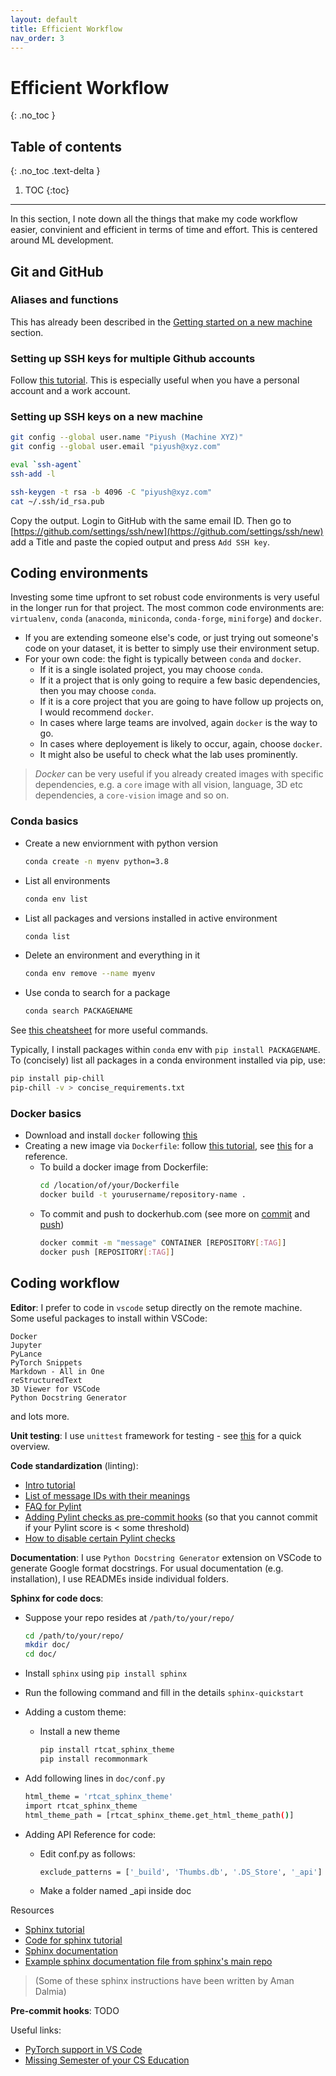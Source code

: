 ```yaml
---
layout: default
title: Efficient Workflow
nav_order: 3
---
```


# Efficient Workflow
{: .no_toc }

## Table of contents
{: .no_toc .text-delta }

1. TOC
{:toc}

---

In this section, I note down all the things that make my code workflow easier, convinient and efficient in terms of time and effort. This is centered around ML development.


## Git and GitHub

### Aliases and functions

This has already been described in the [Getting started on a new machine](new_machine.md#Setting-up-bash-aliases-&-others) section.

### Setting up SSH keys for multiple Github accounts

Follow [this tutorial](https://gist.github.com/oanhnn/80a89405ab9023894df7). This is especially useful when you have a personal account and a work account.

### Setting up SSH keys on a new machine

```bash
git config --global user.name "Piyush (Machine XYZ)"
git config --global user.email "piyush@xyz.com"

eval `ssh-agent`
ssh-add -l

ssh-keygen -t rsa -b 4096 -C "piyush@xyz.com"
cat ~/.ssh/id_rsa.pub
```

Copy the output. Login to GitHub with the same email ID. Then go to [https://github.com/settings/ssh/new](https://github.com/settings/ssh/new) add a Title and paste the copied output and press `Add SSH key`.


## Coding environments

Investing some time upfront to set robust code environments is very useful in the longer run for that project. The most common code environments are: `virtualenv`, `conda` (`anaconda`, `miniconda`, `conda-forge`, `miniforge`) and `docker`.

* If you are extending someone else's code, or just trying out someone's code on your dataset, it is better to simply use their environment setup.
* For your own code: the fight is typically between `conda` and `docker`.
  * If it is a single isolated project, you may choose `conda`.
  * If it a project that is only going to require a few basic dependencies, then you may choose `conda`.
  * If it is a core project that you are going to have follow up projects on, I would recommend `docker`.
  * In cases where large teams are involved, again `docker` is the way to go.
  * In cases where deployement is likely to occur, again, choose `docker`.
  * It might also be useful to check what the lab uses prominently.

> *Docker* can be very useful if you already created images with specific dependencies, e.g. a `core` image with all vision, language, 3D etc dependencies, a `core-vision` image and so on.

### Conda basics

* Create a new enviornment with python version
  ```bash
  conda create -n myenv python=3.8
  ```
* List all environments
  ```bash
  conda env list
  ```
* List all packages and versions installed in active environment
  ```bash
  conda list
  ```
* Delete an environment and everything in it
  ```bash
  conda env remove --name myenv
  ```
* Use conda to search for a package
  ```bash
  conda search PACKAGENAME
  ```
See [this cheatsheet](https://docs.conda.io/projects/conda/en/4.6.0/_downloads/52a95608c49671267e40c689e0bc00ca/conda-cheatsheet.pdf) for more useful commands.

Typically, I install packages within `conda` env with `pip install PACKAGENAME`. To (concisely) list all packages in a conda environment installed via pip, use:
```bash
pip install pip-chill
pip-chill -v > concise_requirements.txt
```

### Docker basics

* Download and install `docker` following [this](https://docs.docker.com/get-started/#download-and-install-docker)
* Creating a new image via `Dockerfile`: follow [this tutorial](https://stackify.com/docker-build-a-beginners-guide-to-building-docker-images/), see [this](https://github.com/WadhwaniAI/cough-against-covid) for a reference.
  * To build a docker image from Dockerfile:
    ```bash
    cd /location/of/your/Dockerfile
    docker build -t yourusername/repository-name .
    ```
  * To commit and push to dockerhub.com (see more on [commit](https://docs.docker.com/engine/reference/commandline/commit/) and [push](https://docs.docker.com/engine/reference/commandline/push/))
    ```bash
    docker commit -m "message" CONTAINER [REPOSITORY[:TAG]]
    docker push [REPOSITORY[:TAG]]
    ```

## Coding workflow

**Editor**:
I prefer to code in `vscode` setup directly on the remote machine. Some useful packages to install within VSCode:
```
Docker
Jupyter
PyLance
PyTorch Snippets
Markdown - All in One
reStructuredText
3D Viewer for VSCode
Python Docstring Generator
```
and lots more.

**Unit testing**: I use `unittest` framework for testing - see [this](https://realpython.com/python-testing/#unittest) for a quick overview.

**Code standardization** (linting):

- [Intro tutorial](https://docs.pylint.org/en/1.6.0/tutorial.html)
- [List of message IDs with their meanings](https://docs.pylint.org/en/1.6.0/features.html)
- [FAQ for Pylint](http://pylint.pycqa.org/en/latest/faq.html)
- [Adding Pylint checks as pre-commit hooks](https://git-pylint-commit-hook.readthedocs.io/en/latest/usage.html#pylint-configuration) (so that you cannot commit if your Pylint score is < some threshold)
- [How to disable certain Pylint checks](https://docs.pylint.org/en/1.6.0/faq.html#message-control)

**Documentation**:
I use `Python Docstring Generator` extension on VSCode to generate Google format docstrings. For usual documentation (e.g. installation), I use READMEs inside individual folders.

**Sphinx for code docs**: 

- Suppose your repo resides at `/path/to/your/repo/`
  ```bash
  cd /path/to/your/repo/
  mkdir doc/
  cd doc/
  ```
- Install `sphinx` using `pip install sphinx`
- Run the following command and fill in the details `sphinx-quickstart`
- Adding a custom theme:
  - Install a new theme
    ```bash
    pip install rtcat_sphinx_theme
    pip install recommonmark
    ```
- Add following lines in `doc/conf.py`
  ```bash
  html_theme = 'rtcat_sphinx_theme'
  import rtcat_sphinx_theme
  html_theme_path = [rtcat_sphinx_theme.get_html_theme_path()]
  ```

- Adding API Reference for code:
  - Edit conf.py as follows: 
    ```bash
    exclude_patterns = ['_build', 'Thumbs.db', '.DS_Store', '_api']
    ```
  - Make a folder named _api inside doc

Resources

- [Sphinx tutorial](https://buildmedia.readthedocs.org/media/pdf/brandons-sphinx-tutorial/latest/brandons-sphinx-tutorial.pdf)
- [Code for sphinx tutorial](https://github.com/brandon-rhodes/sphinx-tutorial/tree/master/triangle-project/trianglelib)
- [Sphinx documentation](https://www.sphinx-doc.org/en/master/contents.html)
- [Example sphinx documentation file from sphinx's main repo](https://github.com/sphinx-doc/sphinx/blob/3.x/doc/contents.rst)

> (Some of these sphinx instructions have been written by Aman Dalmia)



**Pre-commit hooks**: TODO

Useful links:
* [PyTorch support in VS Code](https://code.visualstudio.com/docs/datascience/pytorch-support)
* [Missing Semester of your CS Education](https://missing.csail.mit.edu/)
